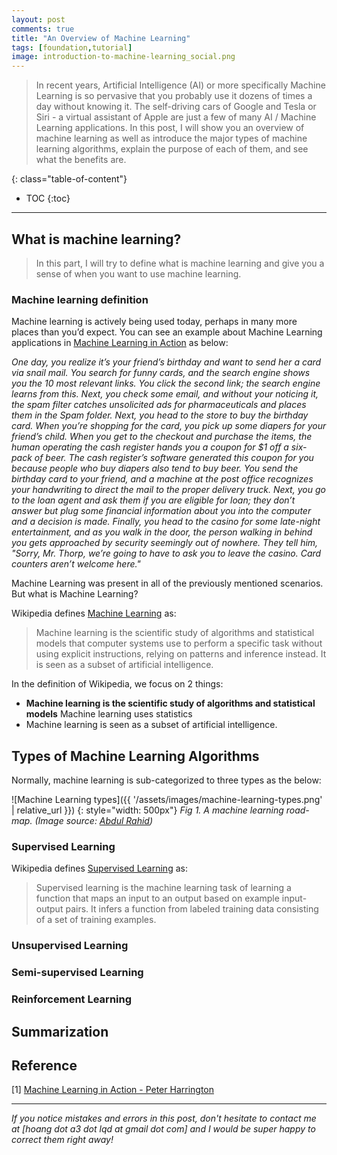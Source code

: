 ```yaml
---
layout: post
comments: true
title: "An Overview of Machine Learning"
tags: [foundation,tutorial]
image: introduction-to-machine-learning_social.png
---
```


> In recent years, Artificial Intelligence (AI) or more specifically Machine Learning is so pervasive that you probably use it dozens of times a day without knowing it. The self-driving cars of Google and Tesla or Siri - a virtual assistant of Apple are just a few of many AI / Machine Learning applications. In this post, I will show you an overview of machine learning as well as introduce the major types of machine learning algorithms, explain the purpose of each of them, and see what the benefits are.

<!--more-->

{: class="table-of-content"}
* TOC
{:toc}

---

## What is machine learning?
> In this part, I will try to define what is machine learning and give you a sense of when you want to use machine learning.

### Machine learning definition
Machine learning is actively being used today, perhaps in many more places than you’d expect. You can see an example about Machine Learning applications in [Machine Learning in Action](https://www.manning.com/books/machine-learning-in-action) as below:

*One day, you realize it’s your friend’s birthday and want to send her a card via snail mail.
You search for funny cards, and the search engine shows you the 10 most relevant links.
You click the second link; the search engine learns from this.
Next, you check some email, and without your noticing it, the spam filter catches unsolicited ads for pharmaceuticals and places them in the Spam folder.
Next, you head to the store to buy the birthday card.
When you’re shopping for the card, you pick up some diapers for your friend’s child.
When you get to the checkout and purchase the items, the human operating the cash register hands you a coupon for $1 off a six-pack of beer.
The cash register’s software generated this coupon for you because people who buy diapers also tend to buy beer.
You send the birthday card to your friend, and a machine at the post office recognizes your handwriting to direct the mail to the proper delivery truck.
Next, you go to the loan agent and ask them if you are eligible for loan;
they don’t answer but plug some financial information about you into the computer and a decision is made.
Finally, you head to the casino for some late-night entertainment, and as you walk in the door, the person walking in behind you gets approached by security seemingly out of nowhere.
They tell him, "Sorry, Mr. Thorp, we’re going to have to ask you to leave the casino. Card counters aren’t welcome here."*

Machine Learning was present in all of the previously mentioned scenarios. But what is Machine Learning?

Wikipedia defines [Machine Learning](https://en.wikipedia.org/wiki/Machine_learning) as:
> Machine learning is the scientific study of algorithms and statistical models that computer systems use to perform a specific task without using explicit instructions, relying on patterns and inference instead. It is seen as a subset of artificial intelligence.

In the definition of Wikipedia, we focus on 2 things:
 - **Machine learning is the scientific study of algorithms and statistical models** Machine learning uses statistics
 - Machine learning is seen as a subset of artificial intelligence.

## Types of Machine Learning Algorithms
Normally, machine learning is sub-categorized to three types as the below:

![Machine Learning types]({{ '/assets/images/machine-learning-types.png' | relative_url }})
{: style="width: 500px"}
*Fig 1. A machine learning road-map. (Image source: [Abdul Rahid](https://www.slideshare.net/awahid/big-data-and-machine-learning-for-businesses))*
### Supervised Learning
Wikipedia defines [Supervised Learning](https://en.wikipedia.org/wiki/Supervised_learning) as:
> Supervised learning is the machine learning task of learning a function that maps an input to an output based on example input-output pairs. It infers a function from labeled training data consisting of a set of training examples.


### Unsupervised Learning

### Semi-supervised Learning

### Reinforcement Learning

## Summarization

## Reference

[1] [Machine Learning in Action - Peter Harrington](https://www.manning.com/books/machine-learning-in-action)

---

*If you notice mistakes and errors in this post, don't hesitate to contact me at [hoang dot a3 dot lqd at gmail dot com] and I would be super happy to correct them right away!*


